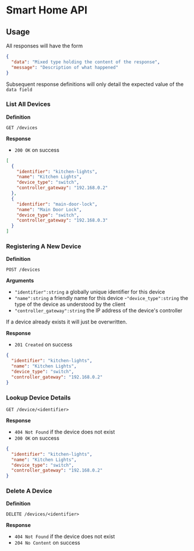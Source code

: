 # Smart Home API

## Usage

All responses will have the form

```json
{
  "data": "Mixed type holding the content of the response",
  "message": "Description of what happened"
}
```

Subsequent response definitions will only detail the expected value of the `data field`

### List All Devices

**Definition**

`GET /devices`

**Response**

- `200 OK` on success

```json
[
  {
    "identifier": "kitchen-lights",
    "name": "Kitchen Lights",
    "device_type": "switch",
    "controller_gateway": "192.168.0.2"
  },
  {
    "identifier": "main-door-lock",
    "name": "Main Door Lock",
    "device_type": "switch",
    "controller_gateway": "192.168.0.3"
  }
]
```

### Registering A New Device

**Definition**

`POST /devices`

**Arguments**

- `"identifier":string` a globally unique identifier for this device
- `"name":string` a friendly name for this device -`"device_type":string` the type of the device as understood by the client
- `"controller_gateway":string` the IP address of the device's controller

If a device already exists it will just be overwritten.

**Response**

- `201 Created` on success

```json
{
  "identifier": "kitchen-lights",
  "name": "Kitchen Lights",
  "device_type": "switch",
  "controller_gateway": "192.168.0.2"
}
```

### Lookup Device Details

`GET /device/<identifier>`

**Response**

- `404 Not Found` if the device does not exist
- `200 OK` on success

```json
{
  "identifier": "kitchen-lights",
  "name": "Kitchen Lights",
  "device_type": "switch",
  "controller_gateway": "192.168.0.2"
}
```

### Delete A Device

**Definition**

`DELETE /devices/<identifier>`

**Response**

- `404 Not Found` if the device does not exist
- `204 No Content` on success
